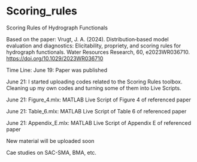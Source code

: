 # Scoring_rules
Scoring Rules of Hydrograph Functionals

Based on the paper:
Vrugt, J. A. (2024). Distribution‐based model evaluation and diagnostics: Elicitability, propriety, and scoring rules for hydrograph functionals. Water Resources Research, 60,
e2023WR036710. https://doi.org/10.1029/2023WR036710

Time Line:
June 19: Paper was published

June 21: I started uploading codes related to the Scoring Rules toolbox. Cleaning up my own codes and turning some of them into Live Scripts. 

June 21: Figure_4.mlx: MATLAB Live Script of Figure 4 of referenced paper

June 21: Table_6.mlx: MATLAB Live Script of Table 6 of referenced paper

June 21: Appendix_E.mlx: MATLAB Live Script of Appendix E of referenced paper

New material will be uploaded soon

Cae studies on SAC-SMA, BMA, etc.

